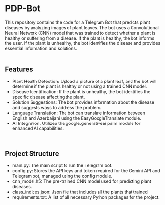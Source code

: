 # PDP-Bot
This repository contains the code for a Telegram Bot that predicts plant diseases by analyzing images of plant leaves. The bot uses a Convolutional Neural Network (CNN) model that was trained to detect whether a plant is healthy or suffering from a disease. If the plant is healthy, the bot informs the user. If the plant is unhealthy, the bot identifies the disease and provides essential information and solutions. <br/>
<br/>

## Features
* Plant Health Detection: Upload a picture of a plant leaf, and the bot will determine if the plant is healthy or not using a trained CNN model.
* Disease Identification: If the plant is unhealthy, the bot identifies the specific disease affecting the plant.
* Solution Suggestions: The bot provides information about the disease and suggests ways to address the problem.
* Language Translation: The bot can translate information between English and Azerbaijani using the EasyGoogleTranslate module.
* AI Integration: Utilizes the google.generativeai palm module for enhanced AI capabilities. <br/>
<br/>

## Project Structure
* main.py: The main script to run the Telegram bot.
* config.py: Stores the API keys and token required for the Gemini API and Telegram bot, managed using the config module.
* cnn_model.h5: The pre-trained CNN model used for predicting plant diseases.
* class_indices.json: Json file that includes all the plants that trained 
* requirements.txt: A list of all necessary Python packages for the project. <br/>
<br/>

## 

